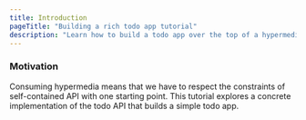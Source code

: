 ```yaml
---
title: Introduction
pageTitle: "Building a rich todo app tutorial"
description: "Learn how to build a todo app over the top of a hypermedia API"
---
```


### Motivation

Consuming hypermedia means that we have to respect the constraints of self-contained API with one starting point. This tutorial explores a concrete implementation of the todo API that builds a simple todo app.